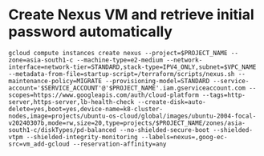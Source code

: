 # Create Nexus VM and retrieve initial password automatically

`gcloud compute instances create nexus --project=$PROJECT_NAME --zone=asia-south1-c --machine-type=e2-medium --network-interface=network-tier=STANDARD,stack-type=IPV4_ONLY,subnet=$VPC_NAME --metadata-from-file=startup-script=/terraform/scripts/nexus.sh --maintenance-policy=MIGRATE --provisioning-model=STANDARD --service-account='$SERVICE_ACCOUNT'@'$PROJECT_NAME'.iam.gserviceaccount.com --scopes=https://www.googleapis.com/auth/cloud-platform --tags=http-server,https-server,lb-health-check --create-disk=auto-delete=yes,boot=yes,device-name=k8-cluster-nodes,image=projects/ubuntu-os-cloud/global/images/ubuntu-2004-focal-v20240307b,mode=rw,size=20,type=projects/$PROJECT_NAME/zones/asia-south1-c/diskTypes/pd-balanced --no-shielded-secure-boot --shielded-vtpm --shielded-integrity-monitoring --labels=nexus=,goog-ec-src=vm_add-gcloud --reservation-affinity=any`